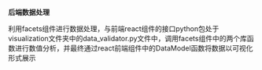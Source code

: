 **后端数据处理**


利用facets组件进行数据处理，与前端react组件的接口python包处于visualization文件夹中的data_validator.py文件中，调用facets组件中的两个库函数进行数值分析，并最终通过react前端组件中的DataModel函数将数据以可视化形式展示
